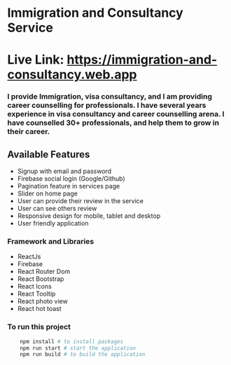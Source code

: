 # Immigration and Consultancy Service

# Live Link: https://immigration-and-consultancy.web.app

### I provide Immigration, visa consultancy, and I am providing career counselling for professionals. I have several years experience in visa consultancy and career counselling arena. I have counselled 30+ professionals, and help them to grow in their career.

## Available Features

- Signup with email and password
- Firebase social login (Google/Github)
- Pagination feature in services page
- Slider on home page
- User can provide their review in the service
- User can see others review
- Responsive design for mobile, tablet and desktop
- User friendly application

### Framework and Libraries

- ReactJs
- Firebase
- React Router Dom
- React Bootstrap
- React Icons
- React Tooltip
- React photo view
- React hot toast

### To run this project

```sh
    npm install # to install packages
    npm run start # start the application
    npm run build # to build the application
```
